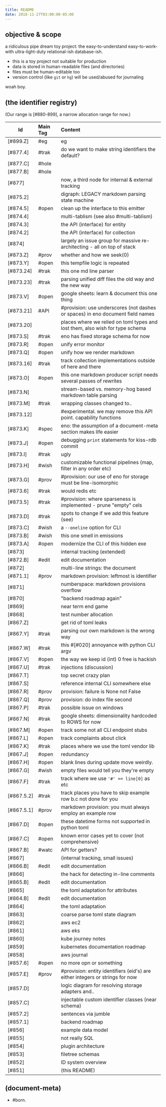 ```yaml
---
title: README
date: 2018-11-27T03:00:00-05:00
---
```


## objective & scope

a ridiculous
pipe dream
toy project: the
easy-to-understand
easy-to-work-with
ultra-light-duty
relational-ish
database-ish.

  - this is a toy project not suitable for production
  - data is stored in human-readable files (and directories)
  - files must be human-editable too
  - version control (like `git` or `hg`) will be used/abused for journaling

woah boy.




## (the identifier registry)

(Our range is [#880-899], a narrow allocation range for now.)

|Id                         | Main Tag | Content |
|---------------------------|:------|:----|
|[#899.Z]                   | #eg   | eg
|[#877.4]                   | #trak | do we want to make string identifiers the default?
|[#877.C]                   | #hole |
|[#877.B]                   | #hole |
|[#877]                     |       | now, a third node for internal & external tracking
|[#875.2]                   |       | digraph: LEGACY markdown parsing state machine
|[#874.5]                   | #open | clean up the interface to this emitter
|[#874.4]                   |       | multi-tablism  (see also #multi-tablism)
|[#874.3]                   |       | the API (interface) for entity
|[#874.2]                   |       | the API (interface) for collection
|[#874]                     |       | largely an issue group for massive re-architecting - all on top of stack
|[#873.Z]                   | #prov | whether and how we seek(0)
|[#873.Y]                   | #open | this tempfile logic is repeated
|[#873.24]                  | #trak | this one md line parser
|[#873.23]                  | #trak | parsing unified diff files the old way and the new way
|[#873.V]                   | #open | google sheets: learn & document this one thing
|[#873.21]                  | #API  | #provision: use underscores (not dashes or spaces) in eno document field names
|[#873.20]                  |       | places where we relied on toml types and lost them, also wish for type schema
|[#873.S]                   | #trak | eno has fixed storage schema for now
|[#873.R]                   | #open | unify error monitor
|[#873.Q]                   | #open | unify how we render markdown
|[#873.16]                  | #trak | track collection implementations outside of here and there
|[#873.O]                   | #open | this one markdown producer script needs several passes of rewrites
|[#873.N]                   |       | stream-based vs. memory-hog based markdown table parsing
|[#873.M]                   | #trak | wrapping classes changed to..
|[#873.12]                  |       | #experimental. we may remove this API point. capability functions
|[#873.K]                   | #spec | eno: the assumption of a document-meta section makes life easier
|[#873.J]                   | #open | debugging `print` statements for kiss-rdb commit
|[#873.I]                   | #trak | ugly
|[#873.H]                   | #wish | customizable functional pipelines (map, filter in any order etc)
|[#873.G]                   | #prov | #provision: our use of eno for storage must be line-isomorphic
|[#873.6]                   | #trak | would redis etc
|[#873.5]                   | #trak | #provision: where sparseness is implemented - prune "empty" cels
|[#873.D]                   | #trak | spots to change if we add this feature (see)
|[#873.C]                   | #wish | a `--oneline` option for CLI
|[#873.B]                   | #wish | this one smell in emissions
|[#873.A]                   | #open | modernize the CLI of this hidden exe
|[#873]                     |       | internal tracking (extended)
|[#872.B]                   | #edit | edit documentation
|[#872]                     |       | multi-line strings: the document
|[#871.1]                   | #prov | markdown provision: leftmost is identifier
|[#871]                     |       | numberspace: markdown provisions overflow
|[#870]                     |       | "backend roadmap again"
|[#869]                     |       | near term end game
|[#868]                     |       | test number allocation
|[#867.Z]                   |       | get rid of toml leaks
|[#867.Y]                   | #trak | parsing our own markdown is the wrong way
|[#867.W]                   | #trak | this #[#020] annoyance with python CLI argv
|[#867.V]                   | #open | the way we keep id (int) 0 free is hackish
|[#867.U]                   | #trak | injections (discussion)
|[#867.T]                   |       | top secret crazy plan
|[#867.S]                   |       | reference internal CLI somewhere else
|[#867.R]                   | #prov | provision: failure is None not False
|[#867.Q]                   | #prov | provision: do index file second
|[#867.P]                   | #trak | possible issue on windows
|[#867.N]                   | #trak | google sheets: dimensionality hardcoded to ROWS for now
|[#867.M]                   | #open | track some not all CLI endpoint stubs
|[#867.L]                   | #open | track complaints about click
|[#867.K]                   | #trak | places where we use the toml vendor lib
|[#867.J]                   | #open | redundancy
|[#867.H]                   | #open | blank lines during update move weirdly.
|[#867.G]                   | #wish | empty files would tell you they're empty
|[#867.F]                   | #trak | track where we use `'#' == line[0]` as etc
|[#867.5.2]                 | #trak | track places you have to skip example row b.c not done for you
|[#867.5.1]                 | #prov | markdown provision: you must always employ an example row
|[#867.D]                   | #open | these datetime forms not supported in python toml
|[#867.C]                   | #open | known error cases yet to cover (not comprehensive)
|[#867.B]                   | #watc | API for getters?
|[#867]                     |       | (internal tracking, small issues)
|[#866.B]                   | #edit | edit documentation
|[#866]                     |       | the hack for detecting in-line comments
|[#865.B]                   | #edit | edit documentation
|[#865]                     |       | the toml adaptation for attributes
|[#864.B]                   | #edit | edit documentation
|[#864]                     |       | the toml adaptation
|[#863]                     |       | coarse parse toml state diagram
|[#862]                     |       | aws ec2
|[#861]                     |       | aws eks
|[#860]                     |       | kube journey notes
|[#859]                     |       | kubernetes documentation roadmap
|[#858]                     |       | aws journal
|[#857.6]                   | #open | no more opn or something
|[#857.E]                   | #prov | #provision: entity identifiers (eid's) are either integers or strings for now
|[#857.D]                   |       | logic diagram for resolving storage adapters and..
|[#857.C]                   |       | injectable custom identifier classes (near schema)
|[#857.2]                   |       | sentences via jumble
|[#857.1]                   |       | backend roadmap
|[#856]                     |       | example data model
|[#855]                     |       | not really SQL
|[#854]                     |       | plugin architecture
|[#853]                     |       | filetree schemas
|[#852]                     |       | ID system overview
|[#851]                     |       | (this README)



## (document-meta)

  - #born.
